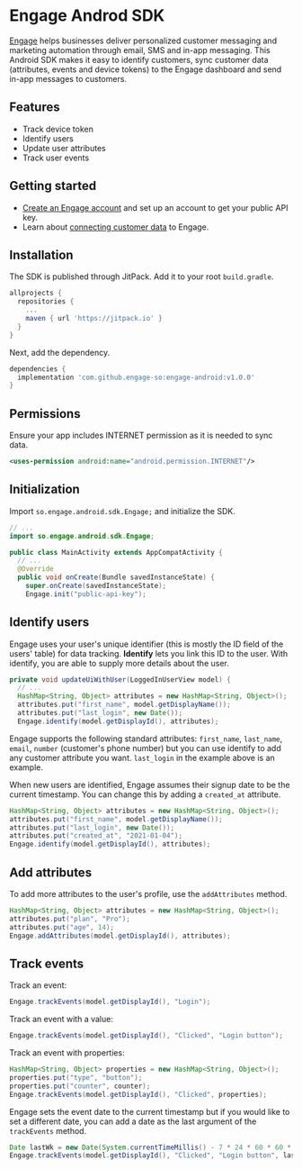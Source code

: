 # Engage Androd SDK

[Engage](https://engage.so/) helps businesses deliver personalized customer messaging and marketing automation through email, SMS and in-app messaging. This Android SDK makes it easy to identify customers, sync customer data (attributes, events and device tokens) to the Engage dashboard and send in-app messages to customers.

## Features

- Track device token
- Identify users
- Update user attributes
- Track user events

## Getting started

- [Create an Engage account](https://engage.so/) and set up an account to get your public API key.
- Learn about [connecting customer data](https://engage.so/docs/guides/connecting-user-data) to Engage.

## Installation

The SDK is published through JitPack. Add it to your root `build.gradle`.

```gradle
allprojects {
  repositories {
    ...
    maven { url 'https://jitpack.io' }
  }
}
```

Next, add the dependency.

```gradle
dependencies {
  implementation 'com.github.engage-so:engage-android:v1.0.0'
}
```

## Permissions

Ensure your app includes INTERNET permission as it is needed to sync data.

```xml
<uses-permission android:name="android.permission.INTERNET"/>
```

## Initialization

Import `so.engage.android.sdk.Engage;` and initialize the SDK.

```java
// ...
import so.engage.android.sdk.Engage;

public class MainActivity extends AppCompatActivity {
  // ...
  @Override
  public void onCreate(Bundle savedInstanceState) {
    super.onCreate(savedInstanceState);
    Engage.init("public-api-key");
```

## Identify users

Engage uses your user's unique identifier (this is mostly the ID field of the users' table) for data tracking. **Identify** lets you link this ID to the user. With identify, you are able to supply more details about the user. 

```java
private void updateUiWithUser(LoggedInUserView model) {
  // ...
  HashMap<String, Object> attributes = new HashMap<String, Object>();
  attributes.put("first_name", model.getDisplayName());
  attributes.put("last_login", new Date());
  Engage.identify(model.getDisplayId(), attributes);
```

Engage supports the following standard attributes: `first_name`, `last_name`, `email`, `number` (customer's phone number) but you can use identify to add any customer attribute you want. `last_login` in the example above is an example.

When new users are identified, Engage assumes their signup date to be the current timestamp. You can change this by adding a `created_at` attribute.

```java
HashMap<String, Object> attributes = new HashMap<String, Object>();
attributes.put("first_name", model.getDisplayName());
attributes.put("last_login", new Date());
attributes.put("created_at", "2021-01-04");
Engage.identify(model.getDisplayId(), attributes);
```

## Add attributes

To add more attributes to the user's profile, use the `addAttributes` method.

```java
HashMap<String, Object> attributes = new HashMap<String, Object>();
attributes.put("plan", "Pro");
attributes.put("age", 14);
Engage.addAttributes(model.getDisplayId(), attributes);
```

## Track events

Track an event:

```java
Engage.trackEvents(model.getDisplayId(), "Login");
```

Track an event with a value:

```java
Engage.trackEvents(model.getDisplayId(), "Clicked", "Login button");
```

Track an event with properties:

```java
HashMap<String, Object> properties = new HashMap<String, Object>();
properties.put("type", "button");
properties.put("counter", counter);
Engage.trackEvents(model.getDisplayId(), "Clicked", properties);
```

Engage sets the event date to the current timestamp but if you would like to set a different date, you can add a date as the last argument of the `trackEvents` method.

```java
Date lastWk = new Date(System.currentTimeMillis() - 7 * 24 * 60 * 60 * 1000);
Engage.trackEvents(model.getDisplayId(), "Clicked", "Login button", lastWk);
```